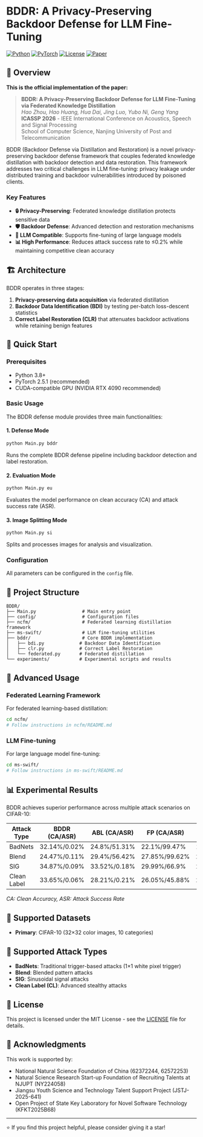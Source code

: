# BDDR: A Privacy-Preserving Backdoor Defense for LLM Fine-Tuning

[![Python](https://img.shields.io/badge/Python-3.8+-blue.svg)](https://www.python.org/downloads/)
[![PyTorch](https://img.shields.io/badge/PyTorch-2.5.1-red.svg)](https://pytorch.org/)
[![License](https://img.shields.io/badge/License-MIT-green.svg)](LICENSE)
[![Paper](https://img.shields.io/badge/Paper-ICASSP%202026-orange.svg)](https://github.com/hao9619/BDDR)

## 📖 Overview

**This is the official implementation of the paper:**

> **BDDR: A Privacy-Preserving Backdoor Defense for LLM Fine-Tuning via Federated Knowledge Distillation**  
> *Hao Zhou, Hao Huang, Hua Dai, Jing Luo, Yubo Ni, Geng Yang*  
> **ICASSP 2026** - IEEE International Conference on Acoustics, Speech and Signal Processing  
> School of Computer Science, Nanjing University of Post and Telecommunication

BDDR (Backdoor Defense via Distillation and Restoration) is a novel privacy-preserving backdoor defense framework that couples federated knowledge distillation with backdoor detection and data restoration. This framework addresses two critical challenges in LLM fine-tuning: privacy leakage under distributed training and backdoor vulnerabilities introduced by poisoned clients.

### Key Features

- **🔒 Privacy-Preserving**: Federated knowledge distillation protects sensitive data
- **🛡️ Backdoor Defense**: Advanced detection and restoration mechanisms
- **🧠 LLM Compatible**: Supports fine-tuning of large language models
- **📊 High Performance**: Reduces attack success rate to ≤0.2% while maintaining competitive clean accuracy

## 🏗️ Architecture

BDDR operates in three stages:
1. **Privacy-preserving data acquisition** via federated distillation
2. **Backdoor Data Identification (BDI)** by testing per-batch loss-descent statistics
3. **Correct Label Restoration (CLR)** that attenuates backdoor activations while retaining benign features

## 🚀 Quick Start

### Prerequisites

- Python 3.8+
- PyTorch 2.5.1 (recommended)
- CUDA-compatible GPU (NVIDIA RTX 4090 recommended)

### Basic Usage

The BDDR defense module provides three main functionalities:

#### 1. Defense Mode
```bash
python Main.py bddr
```
Runs the complete BDDR defense pipeline including backdoor detection and label restoration.

#### 2. Evaluation Mode
```bash
python Main.py eu
```
Evaluates the model performance on clean accuracy (CA) and attack success rate (ASR).

#### 3. Image Splitting Mode
```bash
python Main.py si
```
Splits and processes images for analysis and visualization.

### Configuration

All parameters can be configured in the `config` file. 

## 📁 Project Structure

```
BDDR/
├── Main.py                 # Main entry point
├── config/                 # Configuration files
├── ncfm/                   # Federated learning distillation framework
├── ms-swift/               # LLM fine-tuning utilities
├── bddr/                   # Core BDDR implementation
│   ├── bdi.py             # Backdoor Data Identification
│   ├── clr.py             # Correct Label Restoration
│   └── federated.py       # Federated distillation
└── experiments/           # Experimental scripts and results
```

## 🔬 Advanced Usage

### Federated Learning Framework

For federated learning-based distillation:

```bash
cd ncfm/
# Follow instructions in ncfm/README.md
```

### LLM Fine-tuning

For large language model fine-tuning:

```bash
cd ms-swift/
# Follow instructions in ms-swift/README.md
```

## 📊 Experimental Results

BDDR achieves superior performance across multiple attack scenarios on CIFAR-10:

| Attack Type | BDDR (CA/ASR) | ABL (CA/ASR) | FP (CA/ASR) | MCR (CA/ASR) | NAD (CA/ASR) |
|-------------|---------------|--------------|-------------|--------------|--------------|
| BadNets     | 32.14%/0.02%  | 24.8%/51.31% | 22.1%/99.47% | 18.97%/52.86% | 20.7%/50.03% |
| Blend       | 24.47%/0.11%  | 29.4%/56.42% | 27.85%/99.62% | 22%/60.98% | 30%/10.76% |
| SIG         | 34.87%/0.09%  | 33.52%/0.18% | 29.99%/66.9% | 26.06%/0.1% | 30.67%/0.09% |
| Clean Label | 33.65%/0.06%  | 28.21%/0.21% | 26.05%/45.88% | 20.17%/1.44% | 22.54%/1.9% |

*CA: Clean Accuracy, ASR: Attack Success Rate*

## 🎯 Supported Datasets

- **Primary**: CIFAR-10 (32×32 color images, 10 categories)

## 🔧 Supported Attack Types

- **BadNets**: Traditional trigger-based attacks (1×1 white pixel trigger)
- **Blend**: Blended pattern attacks  
- **SIG**: Sinusoidal signal attacks
- **Clean Label (CL)**: Advanced stealthy attacks


## 📄 License

This project is licensed under the MIT License - see the [LICENSE](LICENSE) file for details.

## 🙏 Acknowledgments

This work is supported by:
- National Natural Science Foundation of China (62372244, 62572253)
- Natural Science Research Start-up Foundation of Recruiting Talents at NJUPT (NY224058)
- Jiangsu Youth Science and Technology Talent Support Project (JSTJ-2025-641)
- Open Project of State Key Laboratory for Novel Software Technology (KFKT2025B68)

---

⭐ If you find this project helpful, please consider giving it a star!